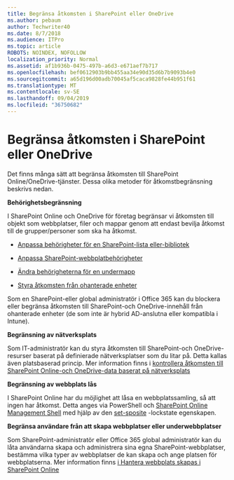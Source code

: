 ```yaml
---
title: Begränsa åtkomsten i SharePoint eller OneDrive
ms.author: pebaum
author: Techwriter40
ms.date: 8/7/2018
ms.audience: ITPro
ms.topic: article
ROBOTS: NOINDEX, NOFOLLOW
localization_priority: Normal
ms.assetid: af1b936b-0475-497b-a6d3-e671aef7b717
ms.openlocfilehash: bef0612903b9bb455aa34e90d35d6b7b9093b4e0
ms.sourcegitcommit: a65d196d00adb70045af5caca9828fe44b951f61
ms.translationtype: MT
ms.contentlocale: sv-SE
ms.lasthandoff: 09/04/2019
ms.locfileid: "36750682"
---
```

# <a name="restrict-access-in-sharepoint-or-onedrive"></a>Begränsa åtkomsten i SharePoint eller OneDrive

Det finns många sätt att begränsa åtkomsten till SharePoint Online/OneDrive-tjänster. Dessa olika metoder för åtkomstbegränsning beskrivs nedan. 

**Behörighetsbegränsning**

I SharePoint Online och OneDrive för företag begränsar vi åtkomsten till objekt som webbplatser, filer och mappar genom att endast bevilja åtkomst till de grupper/personer som ska ha åtkomst.

- [Anpassa behörigheter för en SharePoint-lista eller-bibliotek](https://support.office.com/article/Customize-permissions-for-a-SharePoint-list-or-library-02d770f3-59eb-4910-a608-5f84cc297782)

- [Anpassa SharePoint-webbplatbehörigheter](https://docs.microsoft.com/sharepoint/customize-sharepoint-site-permissions)

- [Ändra behörigheterna för en undermapp](https://support.office.com/article/Change-the-permissions-on-a-subfolder-5427BD7C-F20A-4F75-8CF2-5359DD45A1A6)

- [Styra åtkomsten från ohanterade enheter](https://docs.microsoft.com/sharepoint/control-access-from-unmanaged-devices)

Som en SharePoint-eller global administratör i Office 365 kan du blockera eller begränsa åtkomsten till SharePoint-och OneDrive-innehåll från ohanterade enheter (de som inte är hybrid AD-anslutna eller kompatibla i Intune).

**Begränsning av nätverksplats**

Som IT-administratör kan du styra åtkomsten till SharePoint-och OneDrive-resurser baserat på definierade nätverksplatser som du litar på. Detta kallas även platsbaserad princip. Mer information finns i [kontrollera åtkomsten till SharePoint Online-och OneDrive-data baserat på nätverksplats](https://docs.microsoft.com/sharepoint/control-access-based-on-network-location)

**Begränsning av webbplats lås** 

I SharePoint Online har du möjlighet att låsa en webbplatssamling, så att ingen har åtkomst. Detta anges via PowerShell och [SharePoint Online Management Shell](https://docs.microsoft.com/powershell/sharepoint/sharepoint-online/connect-sharepoint-online?view=sharepoint-ps) med hjälp av den [set-sposite](https://docs.microsoft.com/powershell/module/sharepoint-online/set-sposite?view=sharepoint-ps) -lockstate egenskapen.

**Begränsa användare från att skapa webbplatser eller underwebbplatser**

Som SharePoint-administratör eller Office 365 global administratör kan du låta användarna skapa och administrera sina egna SharePoint-webbplatser, bestämma vilka typer av webbplatser de kan skapa och ange platsen för webbplatserna. Mer information finns [i Hantera webbplats skapas i SharePoint Online](https://docs.microsoft.com/sharepoint/manage-site-creation)


